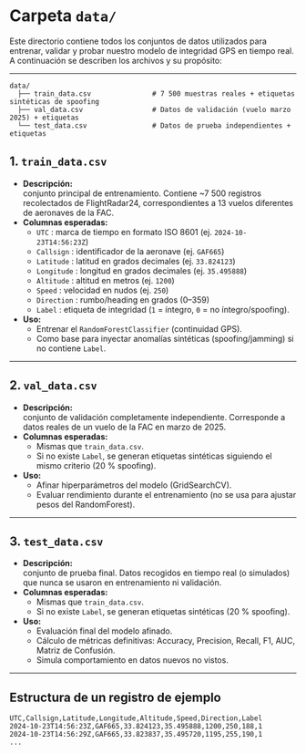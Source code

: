 # Carpeta `data/`

Este directorio contiene todos los conjuntos de datos utilizados para entrenar, validar y probar nuestro modelo de integridad GPS en tiempo real. A continuación se describen los archivos y su propósito:

---
```text
data/        
  ├── train_data.csv               # 7 500 muestras reales + etiquetas sintéticas de spoofing
  ├── val_data.csv                 # Datos de validación (vuelo marzo 2025) + etiquetas
  └── test_data.csv                # Datos de prueba independientes + etiquetas
```

## 1. `train_data.csv`

- **Descripción:**  
  conjunto principal de entrenamiento. Contiene ~7 500 registros recolectados de FlightRadar24, correspondientes a 13 vuelos diferentes de aeronaves de la FAC.  
- **Columnas esperadas:**  
  - `UTC`         : marca de tiempo en formato ISO 8601 (ej. `2024-10-23T14:56:23Z`)  
  - `Callsign`    : identificador de la aeronave (ej. `GAF665`)  
  - `Latitude`    : latitud en grados decimales (ej. `33.824123`)  
  - `Longitude`   : longitud en grados decimales (ej. `35.495888`)  
  - `Altitude`    : altitud en metros (ej. `1200`)  
  - `Speed`       : velocidad en nudos (ej. `250`)  
  - `Direction`   : rumbo/heading en grados (0–359)  
  - `Label`       : etiqueta de integridad (`1` = íntegro, `0` = no íntegro/spoofing).  
- **Uso:**  
  - Entrenar el `RandomForestClassifier` (continuidad GPS).  
  - Como base para inyectar anomalías sintéticas (spoofing/jamming) si no contiene `Label`.  
  
---

## 2. `val_data.csv`

- **Descripción:**  
  conjunto de validación completamente independiente. Corresponde a datos reales de un vuelo de la FAC en marzo de 2025.  
- **Columnas esperadas:**  
  - Mismas que `train_data.csv`.  
  - Si no existe `Label`, se generan etiquetas sintéticas siguiendo el mismo criterio (20 % spoofing).  
- **Uso:**  
  - Afinar hiperparámetros del modelo (GridSearchCV).  
  - Evaluar rendimiento durante el entrenamiento (no se usa para ajustar pesos del RandomForest).  
 
---

## 3. `test_data.csv`

- **Descripción:**  
  conjunto de prueba final. Datos recogidos en tiempo real (o simulados) que nunca se usaron en entrenamiento ni validación.  
- **Columnas esperadas:**  
  - Mismas que `train_data.csv`.  
  - Si no existe `Label`, se generan etiquetas sintéticas (20 % spoofing).  
- **Uso:**  
  - Evaluación final del modelo afinado.  
  - Cálculo de métricas definitivas: Accuracy, Precision, Recall, F1, AUC, Matriz de Confusión.  
  - Simula comportamiento en datos nuevos no vistos.

---

## Estructura de un registro de ejemplo

```csv
UTC,Callsign,Latitude,Longitude,Altitude,Speed,Direction,Label
2024-10-23T14:56:23Z,GAF665,33.824123,35.495888,1200,250,188,1
2024-10-23T14:56:29Z,GAF665,33.823837,35.495720,1195,255,190,1
...

